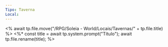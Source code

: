 ```yaml
---
Tipo: Taverna
Local:
---
```

<% await tp.file.move("/RPG/Soleia - World/Locais/Tavernas/" + tp.file.title) %>
<%*
const title = await tp.system.prompt("Título");
await tp.file.rename(title);
%>
